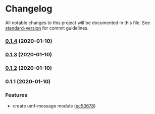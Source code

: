# Changelog

All notable changes to this project will be documented in this file. See [standard-version](https://github.com/conventional-changelog/standard-version) for commit guidelines.

### [0.1.4](https://github.com/therealklanni/umf-message/compare/v0.1.2...v0.1.4) (2020-01-10)

### [0.1.3](https://github.com/therealklanni/umf-message/compare/v0.1.2...v0.1.3) (2020-01-10)

### [0.1.2](https://github.com/therealklanni/umf-message/compare/v0.1.1...v0.1.2) (2020-01-10)

### 0.1.1 (2020-01-10)

### Features

- create umf-message module ([ec53678](https://github.com/therealklanni/umf-message/commit/ec53678d7046af422cbc47a4958895f747cde3fc))

